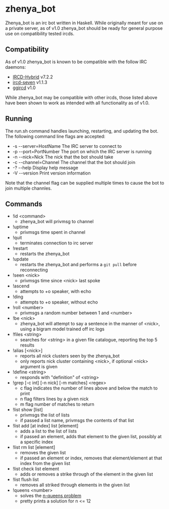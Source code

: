 zhenya\_bot
===========

Zhenya_bot is an irc bot written in Haskell. While originally meant for use on a
private server, as of v1.0 zhenya_bot should be ready for general purpose use on
compatibility tested ircds.

Compatibility
-------------

As of v1.0 zhenya_bot is known to be compatible with the follow IRC daemons:
 - [IRCD-Hybrid](http://sourceforge.net/projects/ircd-hybrid/files/ircd-hybrid/) v7.2.2
 - [ircd-seven](https://dev.freenode.net/redmine/projects/ircd-seven) v1.1.3
 - [ggircd](https://github.com/fimad/ggircd) v1.0

While zhenya_bot may be compatible with other ircds, those listed above have
been shown to work as intended with all functionality as of v1.0.

Running
-------

The run.sh command handles launching, restarting, and updating the bot. The
following command line flags are accepted:

  - -s --server=HostName        The IRC server to connect to
  - -p --port=PortNumber        The port on which the IRC server is running
  - -n --nick=Nick              The nick that the bot should take
  - -c --channel=Channel        The channel that the bot should join
  - -? --help                   Display help message
  - -V --version                Print version information

Note that the channel flag can be supplied multiple times to cause the bot to
join multiple channles.

Commands
---------

   - !id \<command\>
      - zhenya_bot will privmsg <command> to channel
   - !uptime
      - privmsgs time spent in channel
   - !quit
      - terminates connection to irc server
   - !restart
      - restarts the zhenya_bot
   - !update
      - restarts the zhenya_bot and performs a `git pull` before reconnecting
   - !seen \<nick\>
      - privmsgs time since \<nick\> last spoke
   - !ascend
      - attempts to +o speaker, with echo
   - !ding
      - attempts to +o speaker, without echo
   - !roll \<number\> 
      - privmsgs a random number between 1 and \<number\>
   - !be \<nick\>
      - zhenya_bot will attempt to say a sentence in the manner of \<nick\>, using a bigram model trained off irc logs
   - !files \<string\>
      - searches for \<string\> in a given file catalogue, reporting the top 5 results
   - !alias \[\<nick\>\]
      - reports all nick clusters seen by the zhenya_bot
      - only reports nick cluster containing \<nick\>, if optional \<nick\> argument is given
   - !define \<string\>
      - responds with "definition" of \<string\>
   - !grep \[-c int\] \[-n nick\] \[-m matches\] \<regex\>
      - c flag indicates the number of lines above and below the match to print
      - n flag filters lines by a given nick
      - m flag number of matches to return
   - !list show \[list\]
      - privmsgs the list of lists
      - if passed a list name, privmsgs the contents of that list
   - !list add \[at index\] list \[element\]
      - adds a list to the list of lists
      - if passed an element, adds that element to the given list, possibly at a specific index
   - !list rm list \[element\]
      - removes the given list
      - if passed an element or index, removes that element/element at that index from the given list
   - !list check list element
      - adds or removes a strike through of the element in the given list
   - !list flush list
      - removes all striked through elements in the given list
   - !queens \<number\>
      - solves the [n-queens problem](http://en.wikipedia.org/wiki/Eight_queens_puzzle)
      - pretty prints a solution for n <= 12
    
